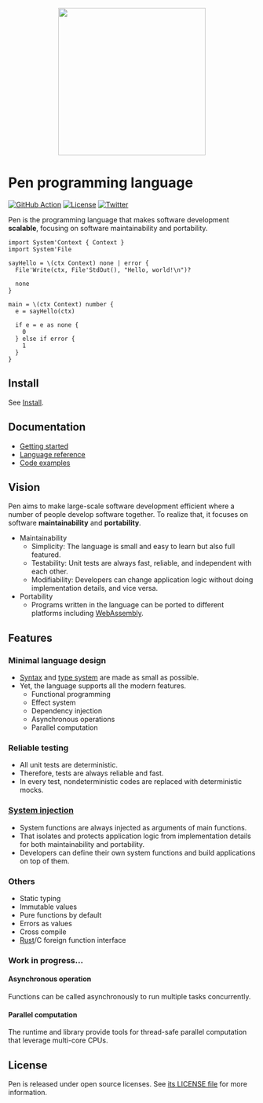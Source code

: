 <p align="center"><img width="300px" src="https://pen-lang.org/favicon.svg" /></p>

# Pen programming language

[![GitHub Action](https://img.shields.io/github/workflow/status/pen-lang/pen/test?style=flat-square)](https://github.com/pen-lang/pen/actions)
[![License](https://img.shields.io/badge/license-MIT%20%2B%20Apache%202.0-yellow?style=flat-square)](https://github.com/pen-lang/pen/blob/main/LICENSE.md)
[![Twitter](https://img.shields.io/badge/twitter-%40pen__language-blue?style=flat-square)](https://twitter.com/pen_language)

Pen is the programming language that makes software development **scalable**, focusing on software maintainability and portability.

```pen
import System'Context { Context }
import System'File

sayHello = \(ctx Context) none | error {
  File'Write(ctx, File'StdOut(), "Hello, world!\n")?

  none
}

main = \(ctx Context) number {
  e = sayHello(ctx)

  if e = e as none {
    0
  } else if error {
    1
  }
}
```

## Install

See [Install](https://pen-lang.org/guides/install.html).

## Documentation

- [Getting started](https://pen-lang.org/guides/getting-started.html)
- [Language reference](https://pen-lang.org/references/language/syntax.html)
- [Code examples](https://pen-lang.org/examples/standard-packages/os.html)

## Vision

Pen aims to make large-scale software development efficient where a number of people develop software together. To realize that, it focuses on software **maintainability** and **portability**.

- Maintainability
  - Simplicity: The language is small and easy to learn but also full featured.
  - Testability: Unit tests are always fast, reliable, and independent with each other.
  - Modifiability: Developers can change application logic without doing implementation details, and vice versa.
- Portability
  - Programs written in the language can be ported to different platforms including [WebAssembly](https://webassembly.org/).

## Features

### Minimal language design

- [Syntax][syntax] and [type system](https://pen-lang.org/references/language/types.html) are made as small as possible.
- Yet, the language supports all the modern features.
  - Functional programming
  - Effect system
  - Dependency injection
  - Asynchronous operations
  - Parallel computation

### Reliable testing

- All unit tests are deterministic.
- Therefore, tests are always reliable and fast.
- In every test, nondeterministic codes are replaced with deterministic mocks.

### [System injection](https://pen-lang.org/advanced-features/system-injection.html)

- System functions are always injected as arguments of main functions.
- That isolates and protects application logic from implementation details for both maintainability and portability.
- Developers can define their own system functions and build applications on top of them.

### Others

- Static typing
- Immutable values
- Pure functions by default
- Errors as values
- Cross compile
- [Rust](https://www.rust-lang.org/)/C foreign function interface

### Work in progress...

#### Asynchronous operation

Functions can be called asynchronously to run multiple tasks concurrently.

#### Parallel computation

The runtime and library provide tools for thread-safe parallel computation that leverage multi-core CPUs.

## License

Pen is released under open source licenses. See [its LICENSE file](https://github.com/pen-lang/pen/blob/main/LICENSE.md) for more information.

[go]: https://golang.org
[syntax]: https://pen-lang.org/references/language/syntax.html
